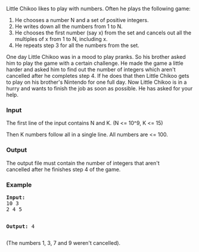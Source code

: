<p>Little Chikoo likes to play with numbers. Often he plays the following game:</p>
<ol>
  <li>He chooses a number N and a set of positive integers.</li>
  <li>He writes down all the numbers from 1 to N.</li>
  <li>He chooses the first number (say x) from the set and cancels out all the multiples of x from 1 to N, including x.</li>
  <li>He repeats step 3 for all the numbers from the set.</li>
</ol>
<p>One day Little Chikoo was in a mood to play pranks. So his brother asked him to play the game with a certain challenge. He made the game a little harder and asked him to find out the number of integers which aren't cancelled after he completes step 4. If he does that then Little Chikoo gets to play on his brother's Nintendo for one full day. Now Little Chikoo is in a hurry and wants to finish the job as soon as possible. He has asked for your help.</p>

<h3>Input</h3>
<p>The first line of the input contains N and K. (N &lt;= 10^9, K &lt;= 15)</p>
<p>Then K numbers follow all in a single line. All numbers are &lt;= 100.</p>

<h3>Output</h3>
<p>The output file must contain the number of integers that&nbsp;aren't cancelled&nbsp;after he finishes step 4 of the game.</p>

<h3>Example</h3>
<pre><strong>Input:</strong>
10 3
2 4 5

<strong>Output:</strong>
4
</pre>

<p>(The numbers 1, 3, 7 and 9 weren't cancelled).</p>